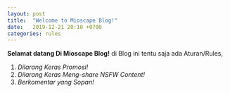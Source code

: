 ```yaml
---
layout: post
title:  "Welcome to Mioscape Blog!"
date:   2019-12-21 20:10 +0700
categories: rules
---
```

**Selamat datang Di Mioscape Blog!**
di Blog ini tentu saja ada Aturan/Rules,
1. _Dilarang Keras Promosi!_
2. _Dilarang Keras Meng-share NSFW Content!_
3. _Berkomentar yang Sopan!_
